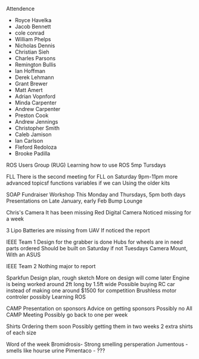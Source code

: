 Attendence

- Royce Havelka
- Jacob Bennett
- cole conrad
- William Phelps
- Nicholas Dennis
- Christian Sieh
- Charles Parsons
- Remington Bullis
- Ian Hoffman
- Derek Lehmann
- Grant Brewer
- Matt Amert
- Adrian Vopnford
- Minda Carpenter
- Andrew Carpenter
- Preston Cook
- Andrew Jennings
- Christopher Smith
- Caleb Jamison
- Ian Carlson
- Fleford Redoloza
- Brooke Padilla
 
 
ROS Users Group (RUG)
	Learning how to use ROS
	5mp Tursdays

FLL
	There is the second meeting for FLL on Saturday 9pm-11pm
	more advanced topicsf
		functions
		variables if we can
	Using the older kits

SOAP Fundraiser Workshop
	This Monday and Thursdays, 5pm both days
	Presentations on Late January, early Feb
	Bump Lounge

Chris's Camera
	It has been missing
	Red Digital Camera
	Noticed missing for a week

3 Lipo Batteries are missing from UAV
	If noticed the report

IEEE Team 1
	Design for the grabber is done
	Hubs for wheels are in
	need parts ordered
	Should be built on Saturday if not Tuesdays
	Camera Mount, With an ASUS

IEEE Team 2
	Nothing major to report

Sparkfun
	Design plan, rough sketch
	More on design will come later
	Engine is being worked around
	2ft long by 1.5ft wide
	Possible buying RC car instead of making one
	around $1500 for competition
	Brushless motor controler possibly
	Learning ROS

CAMP
	Presentation on sponsors
	Advice on getting sponsors
	Possibly no All CAMP Meeting
	Possibly go back to one per week

Shirts
	Ordering them soon
	Possibly getting them in two weeks
	2 extra shirts of each size

Word of the week
	Bromidrosis- Strong smelling persperation
	Jumentous - smells like hourse urine
	Pimentaco - ???

